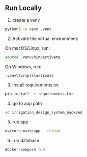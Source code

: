 ## Run Locally

1. create a venv

```bash
python3 -m venv .venv
```

2. Activate the virtual environment:

On macOS/Linux, run:

```bash
source .venv/bin/activate
```

On Windows, run:

```bash
.venv\Scripts\activate
```

3. install requirements.txt

```bash
pip install -r requirements.txt
```

4. go to app path

```bash
cd irrigation_design_system_backend
```

5. run app

```bash
uvicorn main:app --reload
```

6. run database

```bash
docker-compose run
```
